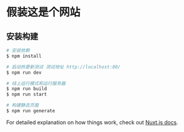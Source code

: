 # 假装这是个网站

## 安装构建

```bash
# 安装依赖
$ npm install

# 启动热更新测试 测试地址 http://localhost:80/ 
$ npm run dev

# 线上运行模式和运行服务器
$ npm run build
$ npm run start

# 构建静态页面
$ npm run generate
```

For detailed explanation on how things work, check out [Nuxt.js docs](https://nuxtjs.org).
